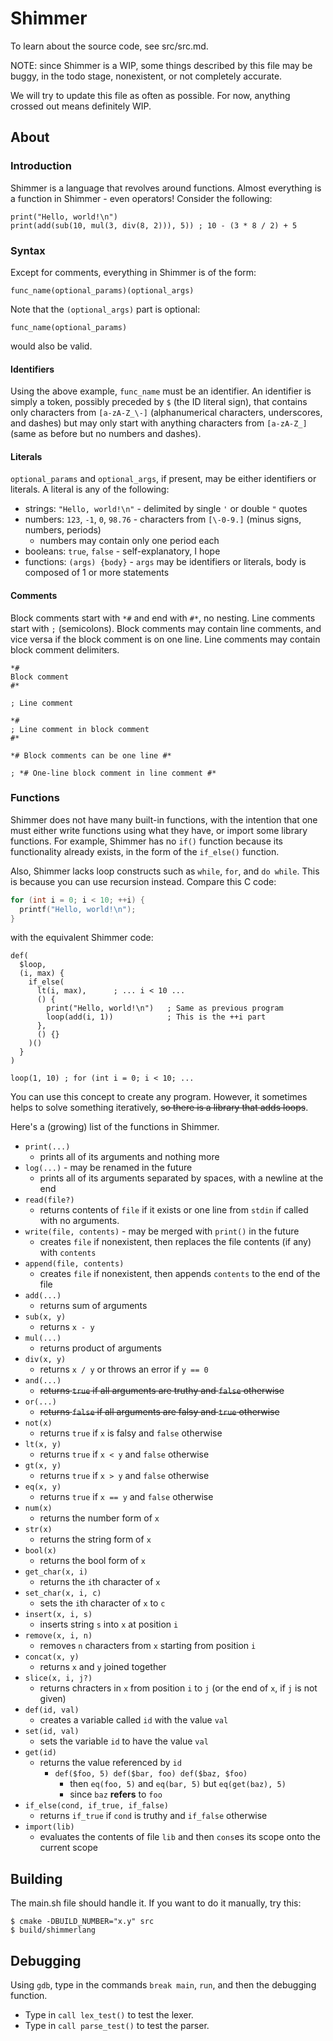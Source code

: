 # Shimmer
To learn about the source code, see src/src.md.

NOTE: since Shimmer is a WIP, some things described by this file
may be buggy, in the todo stage, nonexistent, or not completely accurate.

We will try to update this file as often as possible.
For now, anything crossed out means definitely WIP.

## About
### Introduction
Shimmer is a language that revolves around functions.
Almost everything is a function in Shimmer - even operators!
Consider the following:
```
print("Hello, world!\n")
print(add(sub(10, mul(3, div(8, 2))), 5)) ; 10 - (3 * 8 / 2) + 5
```

### Syntax
Except for comments, everything in Shimmer is of the form:
```
func_name(optional_params)(optional_args)
```
Note that the `(optional_args)` part is optional:
```
func_name(optional_params)
```
would also be valid.

#### Identifiers
Using the above example, `func_name` must be an identifier.
An identifier is simply a token, possibly preceded by `$` (the ID literal sign),
that contains only characters from `[a-zA-Z_\-]` (alphanumerical characters, underscores, and dashes)
but may only start with anything characters from `[a-zA-Z_]` (same as before but no numbers and dashes).

#### Literals
`optional_params` and `optional_args`, if present, may be either identifiers or literals.
A literal is any of the following:

* strings: `"Hello, world!\n"` - delimited by single `'` or double `"` quotes
* numbers: `123`, `-1`, `0`, `98.76` - characters from `[\-0-9.]` (minus signs, numbers, periods)
  * numbers may contain only one period each
* booleans: `true`, `false` - self-explanatory, I hope
* functions: `(args) {body}` - `args` may be identifiers or literals, body is composed of 1 or more statements

#### Comments
Block comments start with `*#` and end with `#*`, no nesting.
Line comments start with `;` (semicolons).
Block comments may contain line comments, and vice versa if the block comment is on one line.
Line comments may contain block comment delimiters.

```
*#
Block comment
#*

; Line comment

*#
; Line comment in block comment
#*

*# Block comments can be one line #*

; *# One-line block comment in line comment #*
```

### Functions
Shimmer does not have many built-in functions, with the intention that
one must either write functions using what they have, or import some library
functions. For example, Shimmer has no `if()` function because its
functionality already exists, in the form of the `if_else()` function.

Also, Shimmer lacks loop constructs such as `while`, `for`, and `do while`.
This is because you can use recursion instead. Compare this C code:
```c
for (int i = 0; i < 10; ++i) {
  printf("Hello, world!\n");
}
```
with the equivalent Shimmer code:
```
def(
  $loop,
  (i, max) {
    if_else(
      lt(i, max),      ; ... i < 10 ...
      () {
        print("Hello, world!\n")   ; Same as previous program
        loop(add(i, 1))            ; This is the ++i part
      },
      () {}
    )()
  }
)

loop(1, 10) ; for (int i = 0; i < 10; ...
```
You can use this concept to create any program. However, it sometimes
helps to solve something iteratively, ~~so there is a library that adds loops~~.

Here's a (growing) list of the functions in Shimmer.
* `print(...)`
  * prints all of its arguments and nothing more
* `log(...)` - may be renamed in the future
  * prints all of its arguments separated by spaces, with a newline at the end
* `read(file?)`
  * returns contents of `file` if it exists or one line from `stdin` if called with no arguments.
* `write(file, contents)` - may be merged with `print()` in the future
  * creates `file` if nonexistent, then replaces the file contents (if any) with `contents`
* `append(file, contents)`
  * creates `file` if nonexistent, then appends `contents` to the end of the file
* `add(...)`
  * returns sum of arguments
* `sub(x, y)`
  * returns `x - y`
* `mul(...)`
  * returns product of arguments
* `div(x, y)`
  * returns `x / y` or throws an error if `y == 0`
* `and(...)`
  * ~~returns `true` if all arguments are truthy and `false` otherwise~~
* `or(...)`
  * ~~returns `false` if all arguments are falsy and `true` otherwise~~
* `not(x)`
  * returns `true` if `x` is falsy and `false` otherwise
* `lt(x, y)`
  * returns `true` if `x < y` and `false` otherwise
* `gt(x, y)`
  * returns `true` if `x > y` and `false` otherwise
* `eq(x, y)`
  * returns `true` if `x == y` and `false` otherwise
* `num(x)`
  * returns the number form of `x`
* `str(x)`
  * returns the string form of `x`
* `bool(x)`
  * returns the bool form of `x`
* `get_char(x, i)`
  * returns the `i`th character of `x`
* `set_char(x, i, c)`
  * sets the `i`th character of `x` to `c`
* `insert(x, i, s)`
  * inserts string `s` into `x` at position `i`
* `remove(x, i, n)`
  * removes `n` characters from `x` starting from position `i`
* `concat(x, y)`
  * returns `x` and `y` joined together
* `slice(x, i, j?)`
  * returns chracters in `x` from position `i` to `j` (or the end of `x`, if `j` is not given)
* `def(id, val)`
  * creates a variable called `id` with the value `val`
* `set(id, val)`
  * sets the variable `id` to have the value `val`
* `get(id)`
  * returns the value referenced by `id`
    * `def($foo, 5) def($bar, foo) def($baz, $foo)`
      * then `eq(foo, 5)` and `eq(bar, 5)` but `eq(get(baz), 5)`
      * since `baz` **refers** to `foo`
* `if_else(cond, if_true, if_false)`
  * returns `if_true` if `cond` is truthy and `if_false` otherwise
* `import(lib)`
  * evaluates the contents of file `lib` and then `cons`es its scope onto the current scope

## Building
The main.sh file should handle it.
If you want to do it manually, try this:
```shell
$ cmake -DBUILD_NUMBER="x.y" src
$ build/shimmerlang
```

## Debugging
Using `gdb`, type in the commands
`break main`, `run`,
and then the debugging function.
* Type in `call lex_test()` to test the lexer.
* Type in `call parse_test()` to test the parser.
